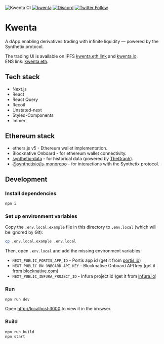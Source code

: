![Kwenta CI](https://github.com/Synthetixio/kwenta/workflows/Kwenta%20CI/badge.svg?branch=master) [![kwenta](https://img.shields.io/endpoint?url=https://dashboard.cypress.io/badge/simple/camtjp/master&style=flat)](https://dashboard.cypress.io/projects/camtjp/runs) [![Discord](https://img.shields.io/discord/413890591840272394.svg?color=768AD4&label=discord&logo=https%3A%2F%2Fdiscordapp.com%2Fassets%2F8c9701b98ad4372b58f13fd9f65f966e.svg)](https://discordapp.com/channels/413890591840272394/)
[![Twitter Follow](https://img.shields.io/twitter/follow/kwenta_io.svg?label=kwenta_io&style=social)](https://twitter.com/kwenta_io)

# Kwenta

A dApp enabling derivatives trading with infinite liquidity — powered by the Synthetix protocol.

The trading UI is available on IPFS [kwenta.eth.link](https://kwenta.eth.link) and [kwenta.io](https://kwenta.io).<br />
ENS link: [kwenta.eth](https://app.ens.domains/name/kwenta.eth).

## Tech stack

- Next.js
- React
- React Query
- Recoil
- Unstated-next
- Styled-Components
- Immer

## Ethereum stack

- ethers.js v5 - Ethereum wallet implementation.
- Blocknative Onboard - for ethereum wallet connectivity.
- [synthetix-data](https://github.com/Synthetixio/synthetix-data) - for historical data (powered by [TheGraph](https://thegraph.com/)).
- [@synthetixio/js-monorepo](https://github.com/Synthetixio/js-monorepo) - for interactions with the Synthetix protocol.

## Development

### Install dependencies

```bash
npm i
```

### Set up environment variables

Copy the `.env.local.example` file in this directory to `.env.local` (which will be ignored by Git):

```bash
cp .env.local.example .env.local
```

Then, open `.env.local` and add the missing environment variables:

- `NEXT_PUBLIC_PORTIS_APP_ID` - Portis app id (get it from [portis.io](https://www.portis.io/))
- `NEXT_PUBLIC_BN_ONBOARD_API_KEY` - Blocknative Onboard API key (get it from [blocknative.com](https://blocknative.com/))
- `NEXT_PUBLIC_INFURA_PROJECT_ID` - Infura project id (get it from [infura.io](https://infura.io/))

### Run

```bash
npm run dev
```

Open [http://localhost:3000](http://localhost:3000) to view it in the browser.

### Build

```bash
npm run build
npm start
```
